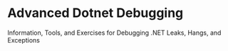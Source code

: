 # Advanced Dotnet Debugging
Information, Tools, and Exercises for Debugging .NET Leaks, Hangs, and Exceptions
